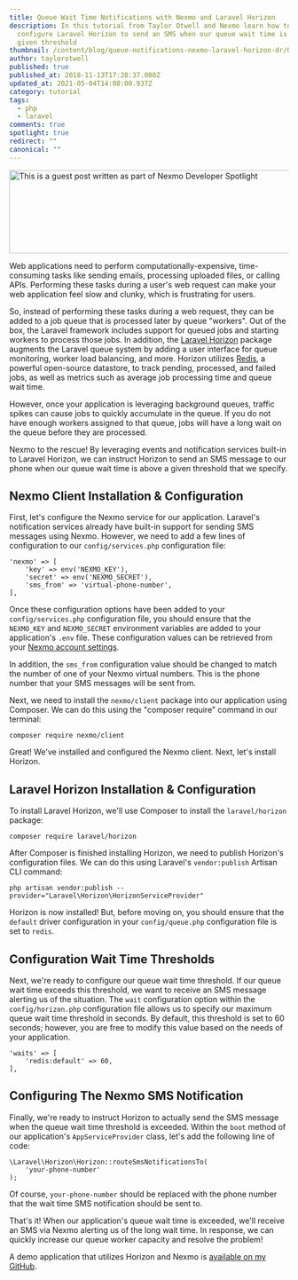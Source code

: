 ```yaml
---
title: Queue Wait Time Notifications with Nexmo and Laravel Horizon
description: In this tutorial from Taylor Otwell and Nexmo learn how to
  configure Laravel Horizon to send an SMS when our queue wait time is above a
  given threshold
thumbnail: /content/blog/queue-notifications-nexmo-laravel-horizon-dr/Queue-wait-time-notifications.png
author: taylorotwell
published: true
published_at: 2018-11-13T17:28:37.000Z
updated_at: 2021-05-04T14:08:00.937Z
category: tutorial
tags:
  - php
  - laravel
comments: true
spotlight: true
redirect: ""
canonical: ""
---
```

<a href="https://developer.nexmo.com/spotlight?utm_campaign=dev_spotlight&amp;utm_content=wait_time_laravel_taylorotwell"><img src="https://www.nexmo.com/wp-content/uploads/2018/11/blog-top-banner.png" alt="This is a guest post written as part of Nexmo Developer Spotlight" width="810" height="150" class="alignnone size-full wp-image-25078" /></a>

Web applications need to perform computationally-expensive, time-consuming tasks like sending emails, processing uploaded files, or calling APIs. Performing these tasks during a user's web request can make your web application feel slow and clunky, which is frustrating for users.

So, instead of performing these tasks during a web request, they can be added to a job queue that is processed later by queue "workers". Out of the box, the Laravel framework includes support for queued jobs and starting workers to process those jobs. In addition, the [Laravel Horizon](https://laravel.com/docs/horizon) package augments the Laravel queue system by adding a user interface for queue monitoring, worker load balancing, and more. Horizon utilizes [Redis](https://redis.io), a powerful open-source datastore, to track pending, processed, and failed jobs, as well as metrics such as average job processing time and queue wait time.

However, once your application is leveraging background queues, traffic spikes can cause jobs to quickly accumulate in the queue. If you do not have enough workers assigned to that queue, jobs will have a long wait on the queue before they are processed.

Nexmo to the rescue! By leveraging events and notification services built-in to Laravel Horizon, we can instruct Horizon to send an SMS message to our phone when our queue wait time is above a given threshold that we specify.

## Nexmo Client Installation & Configuration

First, let's configure the Nexmo service for our application. Laravel's notification services already have built-in support for sending SMS messages using Nexmo. However, we need to add a few lines of configuration to our `config/services.php` configuration file:

    'nexmo' => [
        'key' => env('NEXMO_KEY'),
        'secret' => env('NEXMO_SECRET'),
        'sms_from' => 'virtual-phone-number',
    ],

Once these configuration options have been added to your `config/services.php` configuration file, you should ensure that the `NEXMO_KEY` and `NEXMO_SECRET` environment variables are added to your application's `.env` file. These configuration values can be retrieved from your [Nexmo account settings](https://dashboard.nexmo.com/settings?utm_campaign=dev_spotlight&utm_content=wait_time_laravel_taylorotwell).

In addition, the `sms_from` configuration value should be changed to match the number of one of your Nexmo virtual numbers. This is the phone number that your SMS messages will be sent from.

Next, we need to install the `nexmo/client` package into our application using Composer. We can do this using the "composer require" command in our terminal:

    composer require nexmo/client

Great! We've installed and configured the Nexmo client. Next, let's install Horizon.

## Laravel Horizon Installation & Configuration

To install Laravel Horizon, we'll use Composer to install the `laravel/horizon` package:

    composer require laravel/horizon

After Composer is finished installing Horizon, we need to publish Horizon's configuration files. We can do this using Laravel's `vendor:publish` Artisan CLI command:

    php artisan vendor:publish --provider="Laravel\Horizon\HorizonServiceProvider"

Horizon is now installed! But, before moving on, you should ensure that the `default` driver configuration in your `config/queue.php` configuration file is set to `redis`.

## Configuration Wait Time Thresholds

Next, we're ready to configure our queue wait time threshold. If our queue wait time exceeds this threshold, we want to receive an SMS message alerting us of the situation. The `wait` configuration option within the `config/horizon.php` configuration file allows us to specify our maximum queue wait time threshold in seconds. By default, this threshold is set to 60 seconds; however, you are free to modify this value based on the needs of your application.

    'waits' => [
        'redis:default' => 60,
    ],

## Configuring The Nexmo SMS Notification

Finally, we're ready to instruct Horizon to actually send the SMS message when the queue wait time threshold is exceeded. Within the `boot` method of our application's `AppServiceProvider` class, let's add the following line of code:

    \Laravel\Horizon\Horizon::routeSmsNotificationsTo(
        'your-phone-number'
    );

Of course, `your-phone-number` should be replaced with the phone number that the wait time SMS notification should be sent to.

That's it! When our application's queue wait time is exceeded, we'll receive an SMS via Nexmo alerting us of the long wait time. In response, we can quickly increase our queue worker capacity and resolve the problem!

A demo application that utilizes Horizon and Nexmo is [available on my GitHub](https://github.com/taylorotwell/nexmo-horizon-demo).